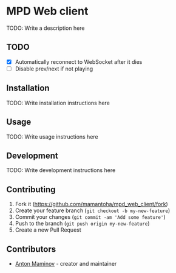 # MPD Web client

TODO: Write a description here

## TODO

- [x] Automatically reconnect to WebSocket after it dies
- [ ] Disable prev/next if not playing

## Installation

TODO: Write installation instructions here

## Usage

TODO: Write usage instructions here

## Development

TODO: Write development instructions here

## Contributing

1. Fork it (<https://github.com/mamantoha/mpd_web_client/fork>)
2. Create your feature branch (`git checkout -b my-new-feature`)
3. Commit your changes (`git commit -am 'Add some feature'`)
4. Push to the branch (`git push origin my-new-feature`)
5. Create a new Pull Request

## Contributors

- [Anton Maminov](https://github.com/mamantoha) - creator and maintainer
